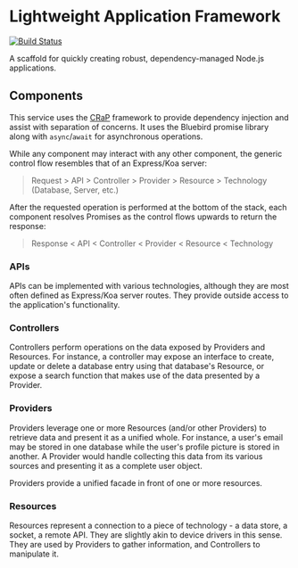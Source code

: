 # Lightweight Application Framework

[![Build Status](https://travis-ci.org/gaballard/lightapp.svg?branch=master)](https://travis-ci.org/gaballard/lightapp)

A scaffold for quickly creating robust, dependency-managed Node.js applications.

## Components

This service uses the [CRaP](https://github.com/tinder/crap) framework to provide dependency injection and assist with separation of concerns. It uses the Bluebird promise library along with `async`/`await` for asynchronous operations.

While any component may interact with any other component, the generic control flow resembles that of an Express/Koa server:

> Request > API > Controller > Provider > Resource > Technology (Database, Server, etc.)

After the requested operation is performed at the bottom of the stack, each component resolves Promises as the control flows upwards to return the response:

> Response < API < Controller < Provider < Resource < Technology

### APIs

APIs can be implemented with various technologies, although they are most often defined as Express/Koa server routes. They provide outside access to the application's functionality.

### Controllers

Controllers perform operations on the data exposed by Providers and Resources. For instance, a controller may expose an interface to create, update or delete a database entry using that database's Resource, or expose a search function that makes use of the data presented by a Provider.

### Providers

Providers leverage one or more Resources (and/or other Providers) to retrieve data and present it as a unified whole. For instance, a user's email may be stored in one database while the user's profile picture is stored in another. A Provider would handle collecting this data from its various sources and presenting it as a complete user object.

Providers provide a unified facade in front of one or more resources.

### Resources

Resources represent a connection to a piece of technology - a data store, a socket, a remote API. They are slightly akin to device drivers in this sense. They are used by Providers to gather information, and Controllers to manipulate it.